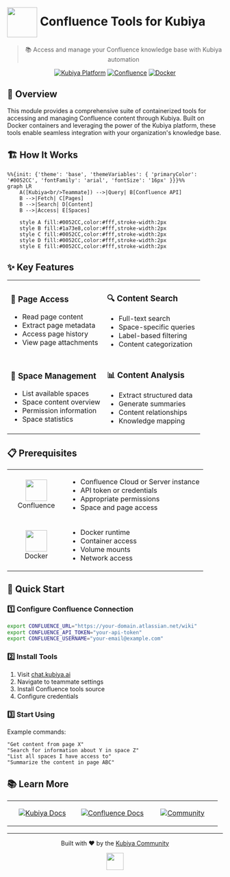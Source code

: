 # <img src="https://cdn.worldvectorlogo.com/logos/confluence-1.svg" width="70" align="center" /> Confluence Tools for Kubiya

<div align="center">

> 📚 Access and manage your Confluence knowledge base with Kubiya automation

[![Kubiya Platform](https://img.shields.io/badge/Kubiya-Platform-blue?style=for-the-badge&logo=data:image/png;base64,iVBORw0KGgoAAAANSUhEUgAAAA4AAAAOCAYAAAAfSC3RAAAACXBIWXMAAAsTAAALEwEAmpwYAAAAAXNSR0IArs4c6QAAAARnQU1BAACxjwv8YQUAAADASURBVHgBjZLBDcIwEARPCX/cAakg6YB0QEqgA6ACQgWEDkgHpAPoAFcAJUAFrGYtWbKwlGQ/Zn1n786SyZxzEfYKd4uphSunA1rX7dKAzlWQBqbB+bacc1m4wCtFg1GM4RQKLRQXeKNh4Vz/lWjBHw3X+2KmE0+oB+71M0UR1WOwHvzJ0sDgC9xh0lbOLNbk4kUBJXw8ITPU4N+rR7zQwOKXvNDgvP6GpgbOXIQRX+4ZlX4QBPbBxbpV/FV8ARfDSCg/4aaZAAAAAElFTkSuQmCC)](https://chat.kubiya.ai)
[![Confluence](https://img.shields.io/badge/Confluence-Powered-0052CC?style=for-the-badge&logo=confluence&logoColor=white)](https://www.atlassian.com/software/confluence)
[![Docker](https://img.shields.io/badge/Docker-Powered-2496ED?style=for-the-badge&logo=docker&logoColor=white)](https://www.docker.com)

</div>

## 🎯 Overview

This module provides a comprehensive suite of containerized tools for accessing and managing Confluence content through Kubiya. Built on Docker containers and leveraging the power of the Kubiya platform, these tools enable seamless integration with your organization's knowledge base.

## 🏗️ How It Works

```mermaid
%%{init: {'theme': 'base', 'themeVariables': { 'primaryColor': '#0052CC', 'fontFamily': 'arial', 'fontSize': '16px' }}}%%
graph LR
    A([Kubiya<br/>Teammate]) -->|Query| B[Confluence API]
    B -->|Fetch| C[Pages]
    B -->|Search| D[Content]
    B -->|Access| E[Spaces]
    
    style A fill:#0052CC,color:#fff,stroke-width:2px
    style B fill:#1a73e8,color:#fff,stroke-width:2px
    style C fill:#0052CC,color:#fff,stroke-width:2px
    style D fill:#0052CC,color:#fff,stroke-width:2px
    style E fill:#0052CC,color:#fff,stroke-width:2px
```

## ✨ Key Features

<table>
<tr>
<td width="50%">

### 📄 Page Access
- Read page content
- Extract page metadata
- Access page history
- View page attachments

</td>
<td width="50%">

### 🔍 Content Search
- Full-text search
- Space-specific queries
- Label-based filtering
- Content categorization

</td>
</tr>
<tr>
<td width="50%">

### 🏢 Space Management
- List available spaces
- Space content overview
- Permission information
- Space statistics

</td>
<td width="50%">

### 📊 Content Analysis
- Extract structured data
- Generate summaries
- Content relationships
- Knowledge mapping

</td>
</tr>
</table>

## 📋 Prerequisites

<table>
<tr>
<td width="120" align="center">
<img src="https://cdn.worldvectorlogo.com/logos/confluence-1.svg" width="50"/>
<br/>Confluence
</td>
<td>

- Confluence Cloud or Server instance
- API token or credentials
- Appropriate permissions
- Space and page access

</td>
</tr>
<tr>
<td width="120" align="center">
<img src="https://www.docker.com/wp-content/uploads/2023/08/logo-guide-logos-1.svg" width="50"/>
<br/>Docker
</td>
<td>

- Docker runtime
- Container access
- Volume mounts
- Network access

</td>
</tr>
</table>

## 🚀 Quick Start

### 1️⃣ Configure Confluence Connection

```bash
export CONFLUENCE_URL="https://your-domain.atlassian.net/wiki"
export CONFLUENCE_API_TOKEN="your-api-token"
export CONFLUENCE_USERNAME="your-email@example.com"
```

### 2️⃣ Install Tools

1. Visit [chat.kubiya.ai](https://chat.kubiya.ai)
2. Navigate to teammate settings
3. Install Confluence tools source
4. Configure credentials

### 3️⃣ Start Using

Example commands:
```
"Get content from page X"
"Search for information about Y in space Z"
"List all spaces I have access to"
"Summarize the content in page ABC"
```

## 📚 Learn More

<table>
<tr>
<td width="33%" align="center">

[![Kubiya Docs](https://img.shields.io/badge/Kubiya-Docs-blue?style=for-the-badge&logo=readthedocs)](https://docs.kubiya.ai)

</td>
<td width="33%" align="center">

[![Confluence Docs](https://img.shields.io/badge/Confluence-Docs-0052CC?style=for-the-badge&logo=confluence)](https://developer.atlassian.com/cloud/confluence/rest/v1/intro/)

</td>
<td width="33%" align="center">

[![Community](https://img.shields.io/badge/Join-Community-orange?style=for-the-badge&logo=slack)](https://community.atlassian.com/)

</td>
</tr>
</table>

---

<div align="center">

Built with ❤️ by the [Kubiya Community](https://chat.kubiya.ai)

<img src="https://cdn.worldvectorlogo.com/logos/confluence-1.svg" width="40" />

</div> 
